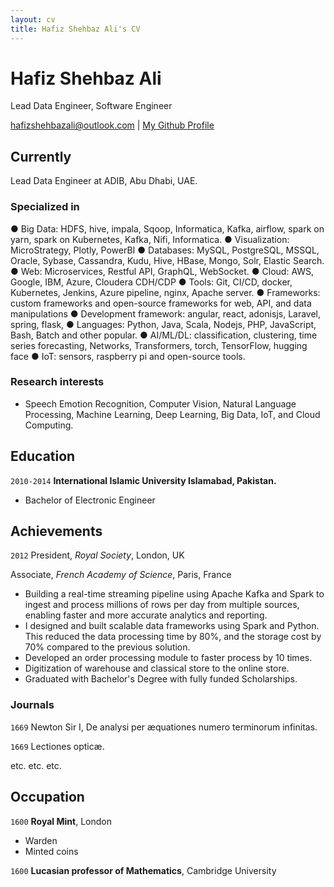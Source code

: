 ```yaml
---
layout: cv
title: Hafiz Shehbaz Ali's CV
---
```

# Hafiz Shehbaz Ali
Lead Data Engineer, Software Engineer

<div id="webaddress">
<a href="hafizshehbazali@outlook.com">hafizshehbazali@outlook.com</a>
| <a href="https://github.com/hsali">My Github Profile</a>
</div>


## Currently

Lead Data Engineer at ADIB, Abu Dhabi, UAE.

### Specialized in

●	Big Data: HDFS, hive, impala, Sqoop, Informatica, Kafka, airflow, spark on yarn, spark on Kubernetes, Kafka, Nifi, Informatica.
●	Visualization: MicroStrategy, Plotly, PowerBI
●	Databases: MySQL, PostgreSQL, MSSQL, Oracle, Sybase, Cassandra, Kudu, Hive, HBase, Mongo, Solr, Elastic Search.
●	Web: Microservices, Restful API, GraphQL, WebSocket.
●	Cloud: AWS, Google, IBM, Azure, Cloudera CDH/CDP
●	Tools: Git, CI/CD, docker, Kubernetes, Jenkins, Azure pipeline, nginx, Apache server.
●	Frameworks: custom frameworks and open-source frameworks for web, API, and data manipulations
●	Development framework: angular, react, adonisjs, Laravel, spring, flask, 
●	Languages: Python, Java, Scala, Nodejs, PHP, JavaScript, Bash, Batch and other popular.
●	AI/ML/DL: classification, clustering, time series forecasting, Networks, Transformers, torch, TensorFlow, hugging face
●	IoT: sensors, raspberry pi and open-source tools. 


### Research interests

* Speech Emotion Recognition, Computer Vision, Natural Language Processing, Machine Learning, Deep Learning, Big Data, IoT, and Cloud Computing.


## Education

`2010-2014`
__International Islamic University Islamabad, Pakistan.__

- Bachelor of Electronic Engineer

## Achievements

`2012`
President, *Royal Society*, London, UK

Associate, *French Academy of Science*, Paris, France


*	Building a real-time streaming pipeline using Apache Kafka and Spark to ingest and process millions of rows per day from multiple sources, enabling faster and more accurate analytics and reporting.
*	I designed and built scalable data frameworks using Spark and Python. This reduced the data processing time by 80%, and the storage cost by 70% compared to the previous solution.
*	Developed an order processing module to faster process by 10 times.
*	Digitization of warehouse and classical store to the online store.
*	Graduated with Bachelor's Degree with fully funded Scholarships.



### Journals

`1669`
Newton Sir I, De analysi per æquationes numero terminorum infinitas. 

`1669`
Lectiones opticæ.

etc. etc. etc.



## Occupation

`1600`
__Royal Mint__, London

- Warden
- Minted coins

`1600`
__Lucasian professor of Mathematics__, Cambridge University



<!-- ### Footer

Last updated: May 2013 -->


